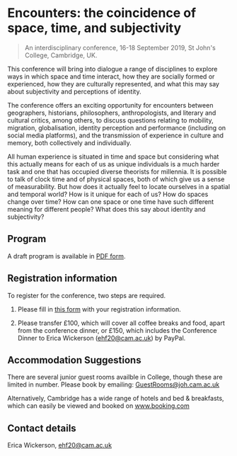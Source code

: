 # Encounters: the coincidence of space, time, and subjectivity

> An interdisciplinary conference, 16-18 September 2019, St John's College, Cambridge, UK.

This conference will bring into dialogue a range of disciplines to explore ways in which space and time interact, how they are socially formed or experienced, how they are culturally represented, and what this may say about subjectivity and perceptions of identity.

The conference offers an exciting opportunity for encounters between geographers, historians, philosophers, anthropologists, and literary and cultural critics, among others, to discuss questions relating to mobility, migration, globalisation, identity perception and performance (including on social media platforms), and the transmission of experience in culture and memory, both collectively and individually.

All human experience is situated in time and space but considering what this actually means for each of us as unique individuals is a much harder task and one that has occupied diverse theorists for millennia. It is possible to talk of clock time and of physical spaces, both of which give us a sense of measurability. But how does it actually feel to locate ourselves in a spatial and temporal world? How is it unique for each of us? How do spaces change over time? How can one space or one time have such different meaning for different people? What does this say about identity and subjectivity?

## Program

A draft program is available in [PDF form](program.pdf).

## Registration information

To register for the conference, two steps are required.

1. Please fill in [this form](https://forms.gle/7VrjXY5EfuvzbHsQ7) with your registration information.

2. Please transfer £100, which will cover all coffee breaks and food, apart from the conference dinner, or £150, which includes the Conference Dinner to Erica Wickerson (ehf20@cam.ac.uk) by PayPal.

## Accommodation Suggestions

There are several junior guest rooms availble in College, though these are limited in number. Please book by emailing: GuestRooms@joh.cam.ac.uk

Alternatively, Cambridge has a wide range of hotels and bed & breakfasts, which can easily be viewed and booked on www.booking.com

## Contact details

Erica Wickerson, ehf20@cam.ac.uk
